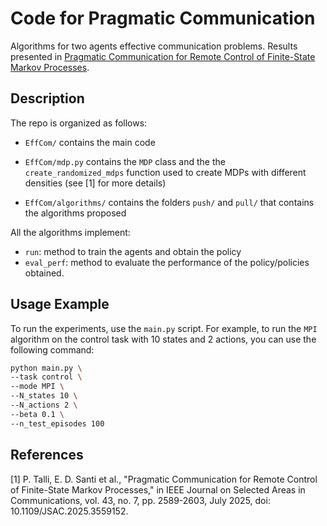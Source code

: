 # Code for Pragmatic Communication
Algorithms for two agents effective communication problems. Results presented in [Pragmatic Communication for Remote Control of Finite-State Markov Processes](https://ieeexplore.ieee.org/document/10960335).

## Description
The repo is organized as follows:
- `EffCom/` contains the main code

- `EffCom/mdp.py` contains the `MDP` class and the the `create_randomized_mdps` function used to create MDPs with different densities (see [1] for more details)

- `EffCom/algorithms/` contains the folders `push/` and `pull/` that contains the algorithms proposed

All the algorithms implement: 
- `run`: method to train the agents and obtain the policy
- `eval_perf`: method to evaluate the performance of the policy/policies obtained. 

## Usage Example
To run the experiments, use the `main.py` script. For example, to run the
`MPI` algorithm on the control task with 10 states and 2 actions, you can use the following command:

```bash
python main.py \
--task control \
--mode MPI \
--N_states 10 \
--N_actions 2 \
--beta 0.1 \
--n_test_episodes 100
```

## References
[1] P. Talli, E. D. Santi et al., "Pragmatic Communication for Remote Control of Finite-State Markov Processes," in IEEE Journal on Selected Areas in Communications, vol. 43, no. 7, pp. 2589-2603, July 2025, doi: 10.1109/JSAC.2025.3559152.